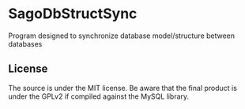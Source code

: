 # SagoDbStructSync
Program designed to synchronize database model/structure between databases


## License
The source is under the MIT license. Be aware that the final product is under the GPLv2 if compiled against the MySQL library.

